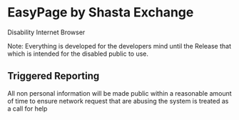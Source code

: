 # EasyPage by Shasta Exchange
Disability Internet Browser

Note: Everything is developed for the developers mind until the Release that which is intended for the disabled public to use. 

## Triggered Reporting
All non personal information will be made public within a reasonable amount of time to ensure network request that are abusing the system is treated as a call for help
